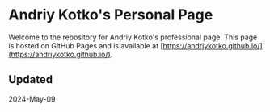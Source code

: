 # Andriy Kotko's Personal Page

Welcome to the repository for Andriy Kotko's professional page. This page is
hosted on GitHub Pages and is available at [https://andriykotko.github.io/](https://andriykotko.github.io/).

## Updated

2024-May-09
